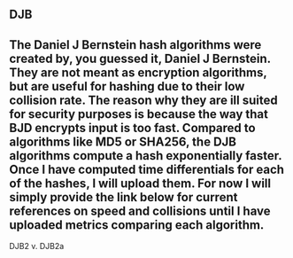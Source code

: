 DJB
--
The Daniel J Bernstein hash algorithms were created by, you guessed it, Daniel J Bernstein.  They are not meant as encryption algorithms, but are useful for hashing due to their low collision rate.  The reason why they are ill suited for security purposes is because the way that BJD encrypts input is too fast.  Compared to algorithms like MD5 or SHA256, the DJB algorithms compute a hash exponentially faster.  Once I have computed time differentials for each of the hashes, I will upload them.  For now I will simply provide the link below for current references on speed and collisions until I have uploaded metrics comparing each algorithm.
--
DJB2 v. DJB2a
